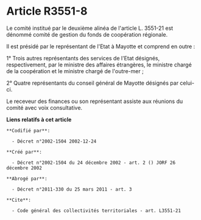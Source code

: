 # Article R3551-8

Le comité institué par le deuxième alinéa de l'article L. 3551-21 est dénommé comité de gestion du fonds de coopération
régionale.

Il est présidé par le représentant de l'Etat à Mayotte et comprend en outre :

1° Trois autres représentants des services de l'Etat désignés, respectivement, par le ministre des affaires étrangères, le
ministre chargé de la coopération et le ministre chargé de l'outre-mer ;

2° Quatre représentants du conseil général de Mayotte désignés par celui-ci.

Le receveur des finances ou son représentant assiste aux réunions du comité avec voix consultative.

**Liens relatifs à cet article**

	**Codifié par**:

	  - Décret n°2002-1504 2002-12-24

	**Créé par**:

	  - Décret n°2002-1504 du 24 décembre 2002 - art. 2 () JORF 26 décembre 2002

	**Abrogé par**:

	  - Décret n°2011-330 du 25 mars 2011 - art. 3

	**Cite**:

	  - Code général des collectivités territoriales - art. L3551-21
